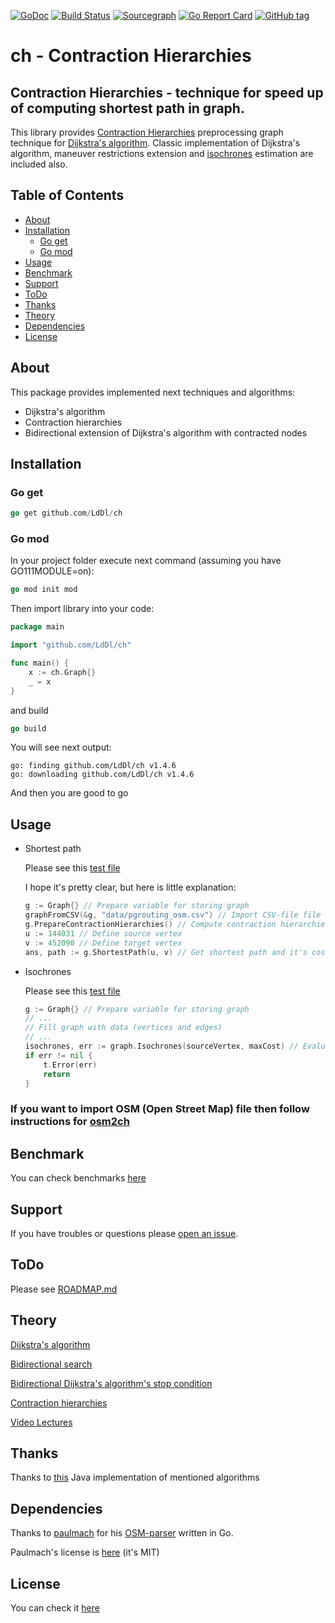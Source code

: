 [![GoDoc](https://godoc.org/github.com/LdDl/ch?status.svg)](https://godoc.org/github.com/LdDl/ch)
[![Build Status](https://travis-ci.com/LdDl/ch.svg?branch=master)](https://travis-ci.com/LdDl/ch)
[![Sourcegraph](https://sourcegraph.com/github.com/LdDl/ch/-/badge.svg)](https://sourcegraph.com/github.com/LdDl/ch?badge)
[![Go Report Card](https://goreportcard.com/badge/github.com/LdDl/ch)](https://goreportcard.com/report/github.com/LdDl/ch)
[![GitHub tag](https://img.shields.io/github/tag/LdDl/ch.svg)](https://github.com/LdDl/ch/releases)

# ch - Contraction Hierarchies
## Contraction Hierarchies - technique for speed up of computing shortest path in graph.

This library provides [Contraction Hierarchies](https://en.wikipedia.org/wiki/Contraction_hierarchies) preprocessing graph technique for [Dijkstra's algorithm](https://en.wikipedia.org/wiki/Dijkstra%27s_algorithm). Classic implementation of Dijkstra's algorithm, maneuver restrictions extension and [isochrones](https://en.wikipedia.org/wiki/Isochrone_map) estimation are included also.

## Table of Contents

- [About](#about)
- [Installation](#installation)
    - [Go get](#go-get)
    - [Go mod](#go-mod)
- [Usage](#usage)
- [Benchmark](#benchmark)
- [Support](#support)
- [ToDo](#todo)
- [Thanks](#thanks)
- [Theory](#theory)
- [Dependencies](#dependencies)
- [License](#license)

## About
This package provides implemented next techniques and algorithms:
* Dijkstra's algorithm
* Contraction hierarchies
* Bidirectional extension of Dijkstra's algorithm with contracted nodes

## Installation

### Go get
```go
go get github.com/LdDl/ch
```


### Go mod 
In your project folder execute next command (assuming you have GO111MODULE=on):
```go
go mod init mod
```
Then import library into your code:
```go
package main

import "github.com/LdDl/ch"

func main() {
	x := ch.Graph{}
	_ = x
}
```
and build
```go
go build
```
You will see next output:
```shell
go: finding github.com/LdDl/ch v1.4.6
go: downloading github.com/LdDl/ch v1.4.6
```
And then you are good to go 

## Usage

* Shortest path

    Please see this [test file](bidirectional_ch_test.go#L17)

    I hope it's pretty clear, but here is little explanation:
    ```go
    g := Graph{} // Prepare variable for storing graph
    graphFromCSV(&g, "data/pgrouting_osm.csv") // Import CSV-file file into programm
    g.PrepareContractionHierarchies() // Compute contraction hierarchies
    u := 144031 // Define source vertex
    v := 452090 // Define target vertex
    ans, path := g.ShortestPath(u, v) // Get shortest path and it's cost between source and target vertex
    ```

* Isochrones

    Please see this [test file](isochrones_test.go#L7)
    ```go
    g := Graph{} // Prepare variable for storing graph
    // ...
    // Fill graph with data (vertices and edges)
    // ...
    isochrones, err := graph.Isochrones(sourceVertex, maxCost) // Evaluate isochrones via bread-first search
	if err != nil {
		t.Error(err)
		return
    }
    ```
    
### If you want to import OSM (Open Street Map) file then follow instructions for [osm2ch](https://github.com/LdDl/osm2ch#osm2ch)

## Benchmark

You can check benchmarks [here](https://github.com/LdDl/ch/blob/master/BENCHMARK.md)

## Support
If you have troubles or questions please [open an issue](https://github.com/LdDl/ch/issues/new).

## ToDo

Please see [ROADMAP.md](ROADMAP.md)

## Theory
[Dijkstra's algorithm](https://en.wikipedia.org/wiki/Dijkstra%27s_algorithm)

[Bidirectional search](https://en.wikipedia.org/wiki/Bidirectional_search)

[Bidirectional Dijkstra's algorithm's stop condition](http://www.cs.princeton.edu/courses/archive/spr06/cos423/Handouts/EPP%20shortest%20path%20algorithms.pdf)

[Contraction hierarchies](https://en.wikipedia.org/wiki/Contraction_hierarchies)

[Video Lectures](https://ad-wiki.informatik.uni-freiburg.de/teaching/EfficientRoutePlanningSS2012)


## Thanks
Thanks to [this](https://github.com/navjindervirdee/Advanced-Shortest-Paths-Algorithms) Java implementation of mentioned algorithms

## Dependencies
Thanks to [paulmach](https://github.com/paulmach) for his [OSM-parser](https://github.com/paulmach/osm) written in Go.

Paulmach's license is [here](https://github.com/paulmach/osm/blob/master/LICENSE.md) (it's MIT)

## License
You can check it [here](https://github.com/LdDl/ch/blob/master/LICENSE)

[osm2ch]: (https://github.com/LdDl/osm2ch#osm2ch)
[open an issue]: (https://github.com/LdDl/ch/issues/new)
[BENCHMARK.md]: (https://github.com/LdDl/ch/blob/master/BENCHMARK.md)

